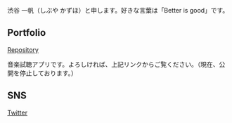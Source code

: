 渋谷 一帆（しぶや かずほ）と申します。好きな言葉は「Better is good」です。

## Portfolio
[Repository](https://github.com/Kazuho-Shibuya/unknownmusic)

音楽試聴アプリです。よろしければ、上記リンクからご覧ください。（現在、公開を停止しております。）

## SNS
[Twitter](https://twitter.com/kazuho_web)
